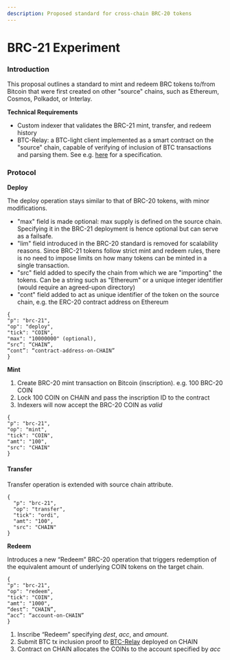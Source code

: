```yaml
---
description: Proposed standard for cross-chain BRC-20 tokens
---
```


# BRC-21 Experiment

### Introduction

This proposal outlines a standard to mint and redeem BRC tokens to/from Bitcoin that were first created on other "source" chains, such as Ethereum, Cosmos, Polkadot, or Interlay.&#x20;

**Technical Requirements**

* Custom indexer that validates the BRC-21 mint, transfer, and redeem history
* BTC-Relay: a BTC-light client implemented as a smart contract on the "source" chain, capable of verifying of inclusion of BTC transactions and parsing them. See e.g. [here](https://spec.interlay.io/spec/btc-relay/index.html) for a specification. &#x20;



### Protocol

**Deploy**

The deploy operation stays similar to that of BRC-20 tokens, with minor modifications.&#x20;

* "max" field is made optional: max supply is defined on the source chain. Specifying it in the BRC-21 deployment is hence optional but can serve as a failsafe.&#x20;
* "lim" field introduced in the BRC-20 standard is removed for scalability reasons. Since BRC-21 tokens follow strict mint and redeem rules, there is no need to impose limits on how many tokens can be minted in a single transaction.
* "src" field added to specify the chain from which we are "importing" the tokens. Can be a string such as "Ethereum" or a unique integer identifier (would require an agreed-upon directory)
* "cont" field added to act as unique identifier of the token on the source chain, e.g. the ERC-20 contract address on Ethereum

```
{ 
"p": "brc-21", 
"op": "deploy", 
"tick": "COIN", 
"max": "10000000" (optional), 
“src”: “CHAIN”,
“cont”: “contract-address-on-CHAIN” 
}
```



**Mint**

1. Create BRC-20 mint transaction on Bitcoin (inscription). e.g. 100 BRC-20 COIN
2. Lock 100 COIN on CHAIN and pass the inscription ID to the contract
3. Indexers will now accept the BRC-20 COIN as _valid_

```
{
"p": "brc-21",
"op": "mint",
"tick": "COIN",
"amt": "100",
"src": "CHAIN"
}
```

#### **Transfer**

Transfer operation is extended with source chain attribute.

```
{ 
  "p": "brc-21",
  "op": "transfer",
  "tick": "ordi",
  "amt": "100",
  "src": "CHAIN"
}
```

**Redeem**

Introduces a new “Redeem” BRC-20 operation that triggers redemption of the equivalent amount of underlying COIN tokens on the target chain.

```
{ 
"p": "brc-21", 
"op": "redeem", 
"tick": "COIN", 
"amt": "1000",
“dest”: “CHAIN”,
“acc”: “account-on-CHAIN” 
}
```

1. Inscribe “Redeem” specifying _dest_, _acc_, and _amount_.
2. Submit BTC tx inclusion proof to [BTC-Relay](https://spec.interlay.io/spec/btc-relay/index.html) deployed on CHAIN&#x20;
3. Contract on CHAIN allocates the COINs to the account specified by _acc_
